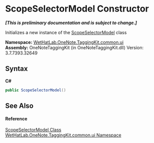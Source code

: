 # ScopeSelectorModel Constructor 
 _**\[This is preliminary documentation and is subject to change.\]**_

Initializes a new instance of the <a href="d90f84ae-94ee-8317-7f04-e9115a7ff7d8.md">ScopeSelectorModel</a> class

**Namespace:**&nbsp;<a href="043a9407-ac38-b3ac-7348-a6090af495ad.md">WetHatLab.OneNote.TaggingKit.common.ui</a><br />**Assembly:**&nbsp;OneNoteTaggingKit (in OneNoteTaggingKit.dll) Version: 3.7.7393.32649

## Syntax

**C#**<br />
``` C#
public ScopeSelectorModel()
```


## See Also


#### Reference
<a href="d90f84ae-94ee-8317-7f04-e9115a7ff7d8.md">ScopeSelectorModel Class</a><br /><a href="043a9407-ac38-b3ac-7348-a6090af495ad.md">WetHatLab.OneNote.TaggingKit.common.ui Namespace</a><br />